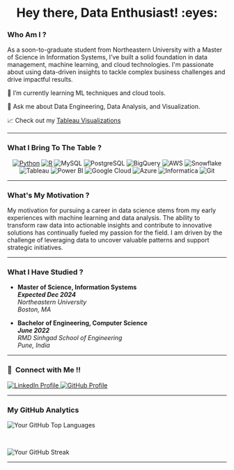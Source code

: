 <h1 align="center">Hey there, Data Enthusiast! :eyes:</h1>

<h3> Who Am I ? </h3>
As a soon-to-graduate student from Northeastern University with a Master of Science in Information Systems, I’ve built a solid foundation in data management, machine learning, and cloud technologies. I'm passionate about using data-driven insights to tackle complex business challenges and drive impactful results.

🌱 I’m currently learning ML techniques and cloud tools.

💬 Ask me about Data Engineering, Data Analysis, and Visualization.

:chart_with_upwards_trend: Check out my <a href="https://public.tableau.com/app/profile/rutuja.pawar2514/vizzes" target="_blank">Tableau Visualizations</a>

<hr>

<h3> What I Bring To The Table ? </h3>
<p align="center">
  <a href="https://www.python.org"><img src="https://img.shields.io/badge/Python-FFD43B?style=flat&logo=python&logoColor=white" alt="Python"></a>
  <a href="https://www.r-project.org"><img src="https://img.shields.io/badge/R-276DC3?style=flat&logo=r&logoColor=white" alt="R"></a>
  <img src="https://img.shields.io/badge/MySQL-4479A1?style=flat&logo=mysql&logoColor=white" alt="MySQL">
  <img src="https://img.shields.io/badge/PostgreSQL-4169E1?style=flat&logo=postgresql&logoColor=white" alt="PostgreSQL">
  <img src="https://img.shields.io/badge/Google%20BigQuery-4285F4?style=flat&logo=googlebigquery&logoColor=white" alt="BigQuery">
  <img src="https://img.shields.io/badge/AWS-232F3E?style=flat&logo=amazonaws&logoColor=white" alt="AWS">
  <img src="https://img.shields.io/badge/Snowflake-abf0ff?style=flat&logo=snowflake&logoColor=white" alt="Snowflake">
  <img src="https://img.shields.io/badge/Tableau-339933?style=flat&logo=tableau&logoColor=FFFFFF" alt="Tableau">
  <img src="https://img.shields.io/badge/Power%20BI-F2C811?style=flat&logo=powerbi&logoColor=FFFFFF" alt="Power BI">
  <img src="https://img.shields.io/badge/Google%20Cloud%20Platform-4285F4?style=flat&logo=googlecloud&logoColor=white" alt="Google Cloud">
  <img src="https://img.shields.io/badge/Microsoft%20Azure-0089D6?style=flat&logo=microsoftazure&logoColor=white" alt="Azure">
  <img src="https://img.shields.io/badge/Informatica-1F3F6C?style=flat&logo=informatica&logoColor=white" alt="Informatica">
  <img src="https://img.shields.io/badge/Git-F05032?style=flat&logo=git&logoColor=white" alt="Git">
</p>
<hr>

<h3> What's My Motivation ? </h3>
My motivation for pursuing a career in data science stems from my early experiences with machine learning and data analysis. The ability to transform raw data into actionable insights and contribute to innovative solutions has continually fueled my passion for the field. I am driven by the challenge of leveraging data to uncover valuable patterns and support strategic initiatives.

<hr>

<h3> What I Have Studied ? </h3>
<ul>
  <li><strong>Master of Science, Information Systems</strong><br>
      <strong><em>Expected Dec 2024</em></strong><br>
      <em>Northeastern University</em><br>
      <em>Boston, MA</em></li>
</ul>
<ul>
  <li><strong>Bachelor of Engineering, Computer Science</strong><br>
      <strong><em>June 2022</em></strong><br>
      <em>RMD Sinhgad School of Engineering</em><br>
      <em>Pune, India</em></li>
</ul>
<hr>

<h3>🤝 &nbsp;Connect with Me !! </h3>
<a href="https://www.linkedin.com/in/rutuja-pawar23/" target="_blank">
  <img src="https://img.shields.io/badge/linkedin-%230077B5.svg?&style=for-the-badge&logo=linkedin&logoColor=white" alt="LinkedIn Profile" />
</a>
<a href="https://github.com/Rutuja0623" target="_blank">
  <img src="https://img.shields.io/badge/github-%23121011.svg?&style=for-the-badge&logo=github&logoColor=white" alt="GitHub Profile" />
</a>
<hr>

<h3> My GitHub Analytics </h3>
<p><img align="center" src="https://github-readme-stats.vercel.app/api/top-langs?username=Rutuja0623&show_icons=true&locale=en&layout=compact&theme=merko" alt="Your GitHub Top Languages" /></p>
<br>
<p><img align="center" src="https://github-readme-streak-stats.herokuapp.com/?user=Rutuja0623&&theme=merko" alt="Your GitHub Streak" /></p>

<hr>
